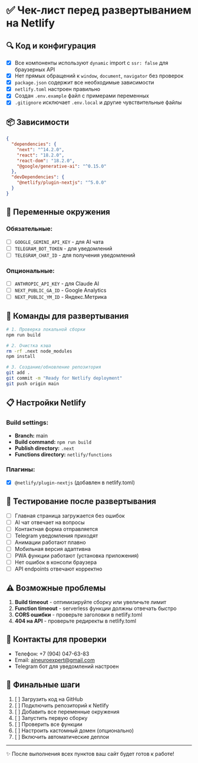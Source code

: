 # ✅ Чек-лист перед развертыванием на Netlify

## 🔍 Код и конфигурация

- [x] Все компоненты используют `dynamic` import с `ssr: false` для браузерных API
- [x] Нет прямых обращений к `window`, `document`, `navigator` без проверок
- [x] `package.json` содержит все необходимые зависимости
- [x] `netlify.toml` настроен правильно
- [x] Создан `.env.example` файл с примерами переменных
- [x] `.gitignore` исключает `.env.local` и другие чувствительные файлы

## 📦 Зависимости

```json
{
  "dependencies": {
    "next": "^14.2.0",
    "react": "18.2.0",
    "react-dom": "18.2.0",
    "@google/generative-ai": "^0.15.0"
  },
  "devDependencies": {
    "@netlify/plugin-nextjs": "^5.0.0"
  }
}
```

## 🔐 Переменные окружения

### Обязательные:
- [ ] `GOOGLE_GEMINI_API_KEY` - для AI чата
- [ ] `TELEGRAM_BOT_TOKEN` - для уведомлений
- [ ] `TELEGRAM_CHAT_ID` - для получения уведомлений

### Опциональные:
- [ ] `ANTHROPIC_API_KEY` - для Claude AI
- [ ] `NEXT_PUBLIC_GA_ID` - Google Analytics
- [ ] `NEXT_PUBLIC_YM_ID` - Яндекс.Метрика

## 🚀 Команды для развертывания

```bash
# 1. Проверка локальной сборки
npm run build

# 2. Очистка кэша
rm -rf .next node_modules
npm install

# 3. Создание/обновление репозитория
git add .
git commit -m "Ready for Netlify deployment"
git push origin main
```

## 📋 Настройки Netlify

### Build settings:
- **Branch:** main
- **Build command:** `npm run build`
- **Publish directory:** `.next`
- **Functions directory:** `netlify/functions`

### Плагины:
- [x] `@netlify/plugin-nextjs` (добавлен в netlify.toml)

## 🧪 Тестирование после развертывания

- [ ] Главная страница загружается без ошибок
- [ ] AI чат отвечает на вопросы
- [ ] Контактная форма отправляется
- [ ] Telegram уведомления приходят
- [ ] Анимации работают плавно
- [ ] Мобильная версия адаптивна
- [ ] PWA функции работают (установка приложения)
- [ ] Нет ошибок в консоли браузера
- [ ] API endpoints отвечают корректно

## ⚠️ Возможные проблемы

1. **Build timeout** - оптимизируйте сборку или увеличьте лимит
2. **Function timeout** - serverless функции должны отвечать быстро
3. **CORS ошибки** - проверьте заголовки в netlify.toml
4. **404 на API** - проверьте редиректы в netlify.toml

## 📱 Контакты для проверки

- Телефон: +7 (904) 047-63-83
- Email: aineuroexpert@gmail.com
- Telegram бот для уведомлений настроен

## 🎯 Финальные шаги

1. [ ] Загрузить код на GitHub
2. [ ] Подключить репозиторий к Netlify
3. [ ] Добавить все переменные окружения
4. [ ] Запустить первую сборку
5. [ ] Проверить все функции
6. [ ] Настроить кастомный домен (опционально)
7. [ ] Включить автоматические деплои

---

✨ После выполнения всех пунктов ваш сайт будет готов к работе!

